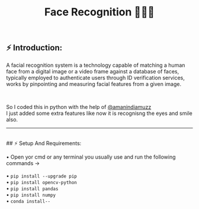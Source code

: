 <h1 align="center"> Face Recognition 👱🏻‍♂️ </h1><br>

## ⚡ Introduction: <br>

<p>
A facial recognition system is a technology capable of matching a human face from a digital image or a video frame against a database of faces, typically employed to authenticate users through ID verification services, works by pinpointing and measuring facial features from a given image.
</p><br>
<p>
  So I coded this in python with the help of <a href="https://github.com/amanindiamuzz">@amanindiamuzz</a> <br> I just added some extra features like now it is recognisng the eyes and smile also.
</p>
<hr><br>
## ⚡ Setup And Requirements: <br>

• Open yor cmd or any terminal you usually use and run the following commands →<br><br>
• `pip install --upgrade pip` <br> 
• `pip install opencv-python` <br>
• `pip install pandas` <br> 
• `pip install numpy` <br>
• `conda install--` <br>
